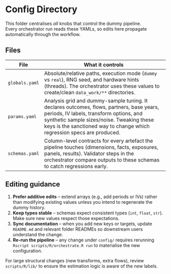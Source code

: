# Config Directory

This folder centralises *all* knobs that control the dummy pipeline.  
Every orchestrator run reads these YAMLs, so edits here propagate automatically through the workflow.

## Files

| File | What it controls |
| --- | --- |
| `globals.yaml` | Absolute/relative paths, execution mode (`dummy` vs `real`), RNG seed, and hardware hints (threads). The orchestrator uses these values to create/clean `data_work/**` directories. |
| `params.yaml` | Analysis grid and dummy-sample tuning. It declares outcomes, flows, partners, base years, periods, IV labels, transform options, and synthetic sample sizes/noise. Tweaking these keys is the sanctioned way to change which regression specs are produced. |
| `schemas.yaml` | Column-level contracts for every artefact the pipeline touches (dimensions, facts, exposures, panels, results). Validator steps in the orchestrator compare outputs to these schemas to catch regressions early. |

## Editing guidance

1. **Prefer additive edits** – extend arrays (e.g., add periods or IVs) rather than modifying existing values unless you intend to regenerate the dummy history.
2. **Keep types stable** – schemas expect consistent types (`int`, `float`, `str`). Make sure new values respect those expectations.
3. **Sync documentation** – when you add new keys or targets, update `README.md` and relevant folder READMEs so downstream users understand the change.
4. **Re-run the pipeline** – any change under `config/` requires rerunning `Rscript scripts/R/orchestrate.R run` to materialise the new configuration.

For large structural changes (new transforms, extra flows), review `scripts/R/lib/` to ensure the estimation logic is aware of the new labels.
